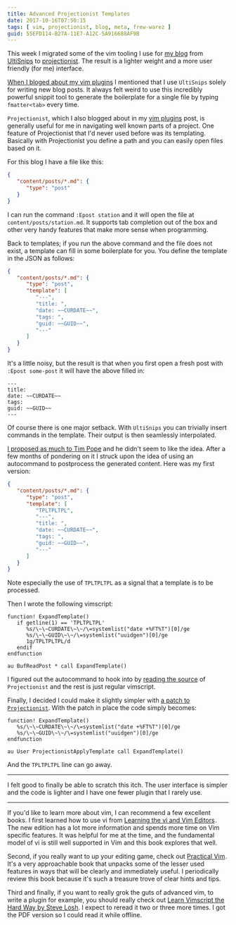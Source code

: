 ```yaml
---
title: Advanced Projectionist Templates
date: 2017-10-16T07:50:15
tags: [ vim, projectionist, blog, meta, frew-warez ]
guid: 55EFD114-B27A-11E7-A12C-5A916688AF9B
---
```

This week I migrated some of the vim tooling I use for [my blog][blog] from
[UltiSnips][ultisnips] to [projectionist][projectionist].  The result is a
lighter weight and a more user friendly (for me) interface.

<!--more-->

[When I bloged about my vim plugins][plugins] I mentioned that I use `UltiSnips`
solely for writing new blog posts.  It always felt weird to use this incredibly
powerful snippit tool to generate the boilerplate for a single file by typing
`fmatter<tab>` every time.

`Projectionist`, which I also blogged about in my [vim plugins][plugins] post,
is generally useful for me in navigating well known parts of a project.  One
feature of Projectionist that I'd never used before was its templating.
Basically with Projectionist you define a path and you can easily open files
based on it.

For this blog I have a file like this:

``` json
{
   "content/posts/*.md": {
      "type": "post"
   }
}
```

I can run the command `:Epost station` and it will open the file at
`content/posts/station.md`.  It supports tab completion out of the box and other
very handy features that make more sense when programming.

Back to templates; if you run the above command and the file does not exist, a
template can fill in some boilerplate for you.  You define the template in the
JSON as follows:

``` json
{
   "content/posts/*.md": {
      "type": "post",
      "template": [
         "---",
         "title: ",
         "date: ~~CURDATE~~",
         "tags: ",
         "guid: ~~GUID~~",
         "---"
      ]
   }
}
```

It's a little noisy, but the result is that when you first open a fresh post
with `:Epost some-post` it will have the above filled in:

```
---
title: 
date: ~~CURDATE~~
tags: 
guid: ~~GUID~~
---
```

Of course there is one major setback.  With `UltiSnips` you can trivially insert
commands in the template.  Their output is then seamlessly interpolated.

[I proposed as much to Tim Pope][bug] and he didn't seem to like the idea.
After a few months of pondering on it I struck upon the idea of using an
autocommand to postprocess the generated content.  Here was my first version:

``` json
{
   "content/posts/*.md": {
      "type": "post",
      "template": [
         "TPLTPLTPL",
         "---",
         "title: ",
         "date: ~~CURDATE~~",
         "tags: ",
         "guid: ~~GUID~~",
         "---"
      ]
   }
}
```

Note especially the use of `TPLTPLTPL` as a signal that a template is to be
processed.

Then I wrote the following vimscript:

``` vim
function! ExpandTemplate()
   if getline(1) == 'TPLTPLTPL'
      %s/\~\~CURDATE\~\~/\=systemlist("date +%FT%T")[0]/ge
      %s/\~\~GUID\~\~/\=systemlist("uuidgen")[0]/ge
      1g/TPLTPLTPL/d
   endif
endfunction

au BufReadPost * call ExpandTemplate()
```

I figured out the autocommand to hook into by [reading the source][src] of
`Projectionist` and the rest is just regular vimscript.

Finally, I decided I could make it slightly simpler with [a patch to
`Projectionist`][patch].  With the patch in place the code simply becomes:

``` vim
function! ExpandTemplate()
   %s/\~\~CURDATE\~\~/\=systemlist("date +%FT%T")[0]/ge
   %s/\~\~GUID\~\~/\=systemlist("uuidgen")[0]/ge
endfunction

au User ProjectionistApplyTemplate call ExpandTemplate()
```

And the `TPLTPLTPL` line can go away.

---

I felt good to finally be able to scratch this itch.  The user interface is
simpler and the code is lighter and I have one fewer plugin that I rarely use.

---

If you'd like to learn more about vim, I can recommend a few excellent books.  I
first learned how to use vi from
<a href="https://www.amazon.com/gp/product/059652983X/ref=as_li_tl?ie=UTF8&camp=1789&creative=9325&creativeASIN=059652983X&linkCode=as2&tag=afoolishmanif-20&linkId=1d3b90d608a023a1dcb898b903b6f6ac">Learning the vi and Vim Editors</a><img src="//ir-na.amazon-adsystem.com/e/ir?t=afoolishmanif-20&l=am2&o=1&a=059652983X" width="1" height="1" border="0" alt="" style="border:none !important; margin:0px !important;" />.
The new edition has a lot more information and spends more time on Vim specific
features.  It was helpful for me at the time, and the fundamental model of vi is
still well supported in Vim and this book explores that well.

Second, if you really want to up your editing game, check out
<a href="https://www.amazon.com/gp/product/1680501275/ref=as_li_tl?ie=UTF8&camp=1789&creative=9325&creativeASIN=1680501275&linkCode=as2&tag=afoolishmanif-20&linkId=4518880cd2a7fd1333456edcbacc26f6">Practical Vim</a><img src="//ir-na.amazon-adsystem.com/e/ir?t=afoolishmanif-20&l=am2&o=1&a=1680501275" width="1" height="1" border="0" alt="" style="border:none !important; margin:0px !important;" />.
It's a very approachable book that unpacks some of the lesser used features in
ways that will be clearly and immediately useful.  I periodically review this
book because it's such a treasure trove of clear hints and tips.

Third and finally, if you want to really grok the guts of advanced vim, to write
a plugin for example, you should really check out [Learn Vimscript the Hard Way
by Steve Losh][lvsthw].  I expect to reread it two or three more times.  I got
the PDF version so I could read it while offline.

[plugins]: /posts/my-set-of-vim-plugins/
[bug]: https://github.com/tpope/vim-projectionist/issues/76#issuecomment-312517394
[src]: https://github.com/tpope/vim-projectionist/blob/88e84056e2b3bb74356c13789a935a66b121780e/autoload/projectionist.vim#L668
[patch]: https://github.com/tpope/vim-projectionist/pull/81
[blog]: /posts/hugo-unix-vim-integration/
[ultisnips]: https://github.com/sirver/ultisnips
[projectionist]: https://github.com/tpope/vim-projectionist
[lvsthw]: http://learnvimscriptthehardway.stevelosh.com
